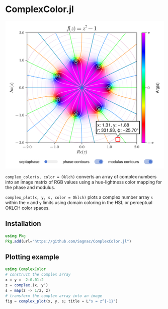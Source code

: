 # ComplexColor.jl

<img src="./images/complex_plot.png" width="556">

`complex_color(s, color = Oklch)` converts an array of complex numbers into an image matrix of RGB values using a hue-lightness color mapping for the phase and modulus.

`complex_plot(x, y, s, color = Oklch)` plots a complex number array `s` within the `x` and `y` limits using domain coloring in the HSL or perceptual OKLCH color spaces.

## Installation

```julia
using Pkg
Pkg.add(url="https://github.com/Sagnac/ComplexColor.jl")
```

## Plotting example

```julia
using ComplexColor
# construct the complex array
x = y = -2:0.01:2
z = complex.(x, y')
s = map(z -> 1/z, z)
# transform the complex array into an image
fig = complex_plot(x, y, s; title = L"s = z^{-1}")
```
